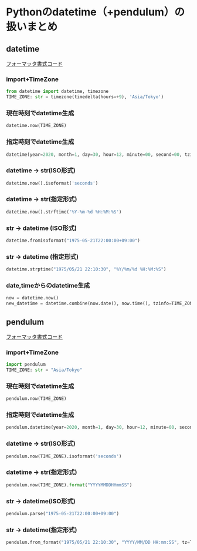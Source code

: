 # Pythonのdatetime（+pendulum）の扱いまとめ
## datetime
[フォーマッタ書式コード](https://docs.python.org/ja/3/library/datetime.html#strftime-and-strptime-format-codes)
### import+TimeZone
```py
from datetime import datetime, timezone
TIME_ZONE: str = timezone(timedelta(hours=+9), 'Asia/Tokyo')
```
### 現在時刻でdatetime生成
```py
datetime.now(TIME_ZONE)
```
### 指定時刻でdatetime生成
```py
datetime(year=2020, month=1, day=30, hour=12, minute=00, second=00, tzinfo=TIME_ZONE) 
```
### datetime → str(ISO形式)
```py
datetime.now().isoformat('seconds')
```
### datetime → str(指定形式)
```py
datetime.now().strftime('%Y-%m-%d %H:%M:%S') 
```
### str → datetime (ISO形式)
```py
datetime.fromisoformat("1975-05-21T22:00:00+09:00")
```
### str → datetime (指定形式)
```py
datetime.strptime("1975/05/21 22:10:30", "%Y/%m/%d %H:%M:%S")　
```
### date,timeからのdatetime生成
```py
now = datetime.now()
new_datetime = datetime.combine(now.date(), now.time(), tzinfo=TIME_ZONE)
```

## pendulum
[フォーマッタ書式コード](https://pendulum.eustace.io/docs/#tokens)
### import+TimeZone
```py
import pendulum
TIME_ZONE: str = "Asia/Tokyo"
```
### 現在時刻でdatetime生成
```py
pendulum.now(TIME_ZONE) 
```
### 指定時刻でdatetime生成
```py
pendulum.datetime(year=2020, month=1, day=30, hour=12, minute=00, second=00, tz=TIME_ZONE)
```
### datetime → str(ISO形式)
```py
pendulum.now(TIME_ZONE).isoformat('seconds')
```
### datetime → str(指定形式)
```py
pendulum.now(TIME_ZONE).format("YYYYMMDDHHmmSS")
```
### str → datetime(ISO形式)
```py
pendulum.parse("1975-05-21T22:00:00+09:00")  
```
### str → datetime(指定形式)
```py
pendulum.from_format("1975/05/21 22:10:30", "YYYY/MM/DD HH:mm:SS", tz=TIME_ZONE)　
```
